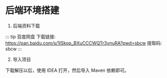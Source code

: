 # 后端环境搭建

1. 后端资料下载

::: tip 百度网盘
下载链接: https://pan.baidu.com/s/1ISkop_BXuCCCWQTr3ynuRA?pwd=sbcw 提取码: sbcw 
:::

2. 导入项目

下载解压以后，使用 IDEA 打开，然后导入 Maven 依赖即可。